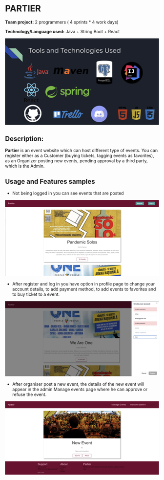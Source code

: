# PARTIER

**Team project:**  2 programmers ( 4 sprints * 4 work days)

**Technology/Language used:** Java + String Boot + React

<img src="images\technologies.png" title="Technologies used">

## Description:

**Partier** is an event website which can host different type of events. You can register either as a
Customer (buying tickets, tagging events as favorites), as an Organizer posting new
events, pending approval by a third party, which is the Admin.

## Usage and Features samples



* Not being logged in you can see events that are posted

<img src="images\scr1.png" title="Browse and Filter Products">

* After register and log in you have option in profile page to change your account details, to add payment method, to add events to favorites and to buy ticket to a event.

<img src="images\src2.png" title="Register and Login">

* After organiser post a new event, the details of the new event will appear in the admin Manage events page where he can approve or refuse the event.

<img src="images\src3.png" title="Register and Login">
